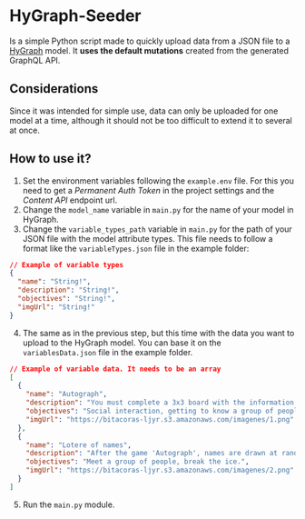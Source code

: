 # HyGraph-Seeder
Is a simple Python script made to quickly upload data from a JSON file to a [HyGraph](https://hygraph.com) model. It **uses the default mutations** created from the generated GraphQL API.

## Considerations
Since it was intended for simple use, data can only be uploaded for one model at a time, although it should not be too difficult to extend it to several at once.

## How to use it?
1. Set the environment variables following the `example.env` file. For this you need to get a *Permanent Auth Token* in the project settings and the *Content API* endpoint url.
2. Change the `model_name` variable in `main.py` for the name of your model in HyGraph.
3. Change the `variable_types_path` variable in `main.py` for the path of your JSON file with the model attribute types. This file needs to follow a format like the `variableTypes.json` file in the example folder:
```json
// Example of variable types
{
  "name": "String!",
  "description": "String!",
  "objectives": "String!",
  "imgUrl": "String!"
}
```
4. The same as in the previous step, but this time with the data you want to upload to the HyGraph model. You can base it on the `variablesData.json` file in the example folder.
```json
// Example of variable data. It needs to be an array
[
  {
    "name": "Autograph",
    "description": "You must complete a 3x3 board with the information of other people, this is achieved by beating them in a duel of cachipu00fan. If they beat you, you must write your data on their board.",
    "objectives": "Social interaction, getting to know a group of people, breaking the ice.",
    "imgUrl": "https://bitacoras-ljyr.s3.amazonaws.com/imagenes/1.png"
  },
  {
    "name": "Lotere of names",
    "description": "After the game 'Autograph', names are drawn at random among the players as in a bingo, and if we have the data of that person on our board, we mark it. Finally, the winner is the one who completes the board first.",
    "objectives": "Meet a group of people, break the ice.",
    "imgUrl": "https://bitacoras-ljyr.s3.amazonaws.com/imagenes/2.png"
  }
]

```
5. Run the `main.py` module.
